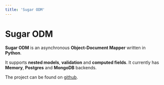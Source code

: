 ```yaml
---
title: 'Sugar ODM'
---
```


# Sugar ODM

__Sugar ODM__ is an asynchronous __Object-Document Mapper__ written in __Python__.

It supports __nested models__, __validation__ and __computed fields__.
It currently has __Memory__, __Postgres__ and __MongoDB__ backends.

The project can be found on [github](https://github.com/sugarush/sugar-odm).
